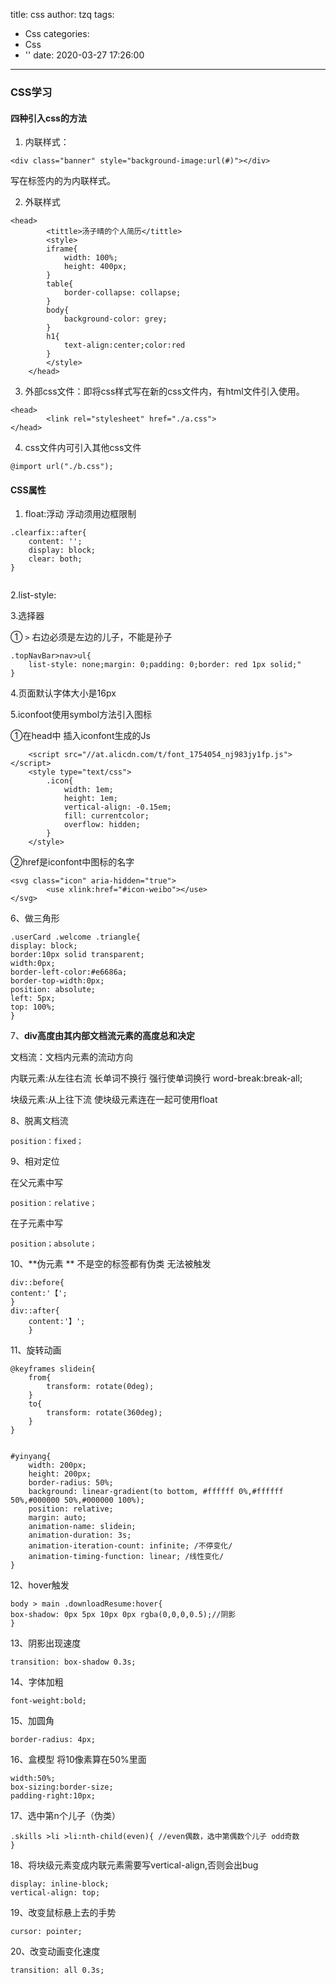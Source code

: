 title: css
author: tzq
tags:
  - Css
categories:
  - Css
  - ''
date: 2020-03-27 17:26:00
---
### CSS学习




<!--more-->

#### 四种引入css的方法

1. 内联样式：

```
<div class="banner" style="background-image:url(#)"></div>

```
写在标签内的为内联样式。

2. 外联样式

```
<head>
		<tittle>汤子晴的个人简历</tittle>
		<style>
		iframe{
			width: 100%;
			height: 400px;
		}			
		table{
			border-collapse: collapse;
		}
		body{
			background-color: grey;
		}
		h1{
			text-align:center;color:red
		}
		</style>
	</head>

```

3. 外部css文件：即将css样式写在新的css文件内，有html文件引入使用。

```
<head>
		<link rel="stylesheet" href="./a.css">
</head>

```

4. css文件内可引入其他css文件

```
@import url("./b.css");

```

#### CSS属性

1. float:浮动    浮动须用边框限制

```
.clearfix::after{
	content: '';
	display: block;
	clear: both;
}


```

2.list-style:

3.选择器

①  `>`  右边必须是左边的儿子，不能是孙子

```
.topNavBar>nav>ul{
	list-style: none;margin: 0;padding: 0;border: red 1px solid;"
}

```

4.页面默认字体大小是16px

5.iconfoot使用symbol方法引入图标

①在head中 插入iconfont生成的Js

		<script src="//at.alicdn.com/t/font_1754054_nj983jy1fp.js"></script>
		<style type="text/css">
			.icon{
				width: 1em;
				height: 1em;
				vertical-align: -0.15em;
				fill: currentcolor;
				overflow: hidden;
			}
		</style>


②href是iconfont中图标的名字

	<svg class="icon" aria-hidden="true">
			<use xlink:href="#icon-weibo"></use>
	</svg>

6、做三角形

	.userCard .welcome .triangle{
	display: block;
	border:10px solid transparent;
	width:0px;
	border-left-color:#e6686a;
	border-top-width:0px;
	position: absolute;
	left: 5px;
	top: 100%;
	}

7、**div高度由其内部文档流元素的高度总和决定**

文档流：文档内元素的流动方向

内联元素:从左往右流  长单词不换行 强行使单词换行 word-break:break-all;

块级元素:从上往下流  使块级元素连在一起可使用float

8、脱离文档流

	position：fixed；
    
9、相对定位

在父元素中写

	position：relative；

在子元素中写

	position；absolute；
    
10、**伪元素 ** 不是空的标签都有伪类 无法被触发

	div::before{
    content:'【';
    }
   	div::after{
    	content:'】';
    	}

11、旋转动画

	@keyframes slidein{
		from{
			transform: rotate(0deg);
		}
		to{
			transform: rotate(360deg);
		}
	}
    

	#yinyang{
		width: 200px;
		height: 200px;
		border-radius: 50%;
		background: linear-gradient(to bottom, #ffffff 0%,#ffffff 50%,#000000 50%,#000000 100%); 
		position: relative;
		margin: auto;
		animation-name: slidein;
		animation-duration: 3s;
        animation-iteration-count: infinite; /不停变化/
        animation-timing-function: linear; /线性变化/
	}
 
 
12、hover触发

	body > main .downloadResume:hover{
	box-shadow: 0px 5px 10px 0px rgba(0,0,0,0.5);//阴影	
	}
    
13、阴影出现速度

	transition: box-shadow 0.3s;
    
14、字体加粗

	font-weight:bold;
    
15、加圆角

	border-radius: 4px;
    
16、盒模型 将10像素算在50%里面

	width:50%;
    box-sizing:border-size;
    padding-right:10px;
    
17、选中第n个儿子（伪类）

	.skills >li >li:nth-child(even){ //even偶数，选中第偶数个儿子 odd奇数
    }
    
18、将块级元素变成内联元素需要写vertical-align,否则会出bug

	display: inline-block;
	vertical-align: top;
    
19、改变鼠标悬上去的手势

	cursor: pointer;
    
20、改变动画变化速度

	transition: all 0.3s;
 
